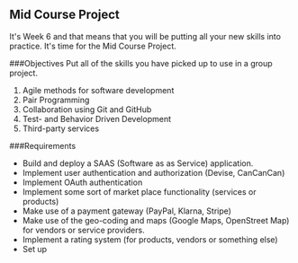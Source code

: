 ## Mid Course Project

It's Week 6 and that means that you will be putting all your new skills into practice. It's time for the Mid Course Project.

###Objectives
Put all of the skills you  have picked up to use in a group project. 
1. Agile methods for software development
2. Pair Programming
3. Collaboration using Git and GitHub
4. Test- and Behavior Driven Development
5. Third-party services

###Requirements
* Build and deploy a SAAS (Software as as Service) application.
* Implement user authentication and authorization (Devise, CanCanCan)
* Implement OAuth authentication
* Implement some sort of market place functionality (services or products)
* Make use of a payment gateway (PayPal, Klarna, Stripe)
* Make use of the geo-coding and maps (Google Maps, OpenStreet Map) for vendors or service providers.
* Implement a rating system (for products, vendors or something else)
* Set up 



